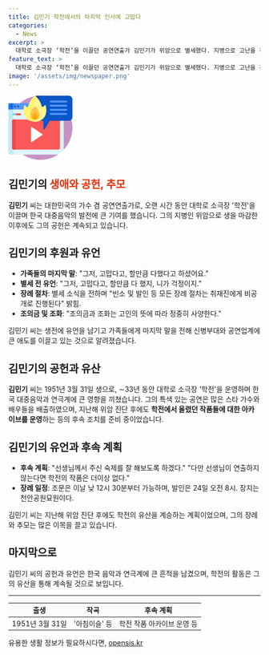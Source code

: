 ```yaml
---
title: 김민기 학전에서의 마지막 인사에 고맙다
categories:
  - News
excerpt: >
  대학로 소극장 ‘학전’을 이끌던 공연연출가 김민기가 위암으로 별세했다. 지병으로 고난을 견뎌왔던 그의 마지막 말은 그저, 고맙다. 할 만큼 다 했다.였다. 학전 측은 장례를 조용히 치르겠다고 밝혔으며, 김 팀장은 유언이 다수 있으나 공개할 계획은 없다며 미래에 밝힐 것이라고 전했다. 학전의 활동은 계속되며, 고인의 뜻에 따라 조의금과 조화를 사양하기로 했다. 그의 활동을 기리기 위해 아르코꿈밭극장 재탄생에 참석하기도 했으며, 앞으로는 아카이브를 운영하고 학전의 작품을 보존할 예정이다.
feature_text: >
  대학로 소극장 ‘학전’을 이끌던 공연연출가 김민기가 위암으로 별세했다. 지병으로 고난을 견뎌왔던 그의 마지막 말은 그저, 고맙다. 할 만큼 다 했다.였다. 학전 측은 장례를 조용히 치르겠다고 밝혔으며, 김 팀장은 유언이 다수 있으나 공개할 계획은 없다며 미래에 밝힐 것이라고 전했다. 학전의 활동은 계속되며, 고인의 뜻에 따라 조의금과 조화를 사양하기로 했다. 그의 활동을 기리기 위해 아르코꿈밭극장 재탄생에 참석하기도 했으며, 앞으로는 아카이브를 운영하고 학전의 작품을 보존할 예정이다.
image: '/assets/img/newspaper.png'
---
```


<p><img src="/assets/img/news.png" alt="rentncar 속보" /></p>

<h2>김민기의 <span style="color: #e62e00;">생애와 공헌, 추모</span></h2>

<p data-ke-size="size16"><b>김민기</b> 씨는 대한민국의 가수 겸 공연연출가로, 오랜 시간 동안 대학로 소극장 '학전'을 이끌며 한국 대중음악의 발전에 큰 기여를 했습니다. 그의 지병인 위암으로 생을 마감한 이후에도 그의 공헌은 계속되고 있습니다.</p>

<h2 data-ke-size="size26">김민기의 후원과 유언</h2>

<ul>
  <li><b>가족들의 마지막 말</b>: "그저, 고맙다고, 할만큼 다했다고 하셨어요."</li>
  <li><b>별세 전 유언</b>: "그저, 고맙다고, 할만큼 다 했지, 니가 걱정이지."</li>
  <li><b>장례 절차</b>: 별세 소식을 전하며 "빈소 및 발인 등 모든 장례 절차는 취재진에게 비공개로 진행된다" 밝힘.</li>
  <li><b>조의금 및 조화</b>: "조의금과 조화는 고인의 뜻에 따라 정중히 사양한다."</li>
</ul>

<p data-ke-size="size16">김민기 씨는 생전에 유언을 남기고 가족들에게 마지막 말을 전해 신병부대와 공연업계에 큰 애도를 이끌고 있는 것으로 알려졌습니다.</p>

<h2 data-ke-size="size26">김민기의 공헌과 유산</h2>

<p data-ke-size="size16"><b>김민기</b> 씨는 1951년 3월 31일 생으로, ∼33년 동안 대학로 소극장 '학전'을 운영하며 한국 대중음악과 연극계에 큰 영향을 끼쳤습니다. 그의 특색 있는 공연은 많은 스타 가수와 배우들을 배출하였으며, 지난해 위암 진단 후에도 <b>학전에서 올렸던 작품들에 대한 아카이브를 운영</b>하는 등의 후속 조치를 준비 중이었습니다.</p>

<h2 data-ke-size="size26">김민기의 유언과 후속 계획</h2>

<ul>
  <li><b>후속 계획</b>: "선생님께서 주신 숙제를 잘 해보도록 하겠다." "다만 선생님이 연출하지 않는다면 학전의 작품은 더이상 없다."</li>
  <li><b>장례 일정</b>: 조문은 이날 낮 12시 30분부터 가능하며, 발인은 24일 오전 8시. 장지는 천안공원묘원이다.</li>
</ul>

<p data-ke-size="size16">김민기 씨는 지난해 위암 진단 후에도 학전의 유산을 계승하는 계획이었으며, 그의 장례와 추모는 많은 이목을 끌고 있습니다.</p>

<h2 data-ke-size="size26">마지막으로</h2>

<p data-ke-size="size16">김민기 씨의 공헌과 유언은 한국 음악과 연극계에 큰 흔적을 남겼으며, 학전의 활동은 그의 유산을 통해 계속될 것으로 보입니다.</p>

<hr>

<table>
  <thead>
    <tr>
      <th style="text-align: center;">출생</th>
      <th style="text-align: center;">작곡</th>
      <th style="text-align: center;">후속 계획</th>
    </tr>
  </thead>
  <tbody>
    <tr>
      <td style="text-align: center;">1951년 3월 31일</td>
      <td style="text-align: center;">'아침이슬' 등</td>
      <td style="text-align: center;">학전 작품 아카이브 운영 등</td>
    </tr>
  </tbody>
</table>
유용한 생활 정보가 필요하시다면, <a href="https://opensis.kr" rel="dofollow">opensis.kr</a>


